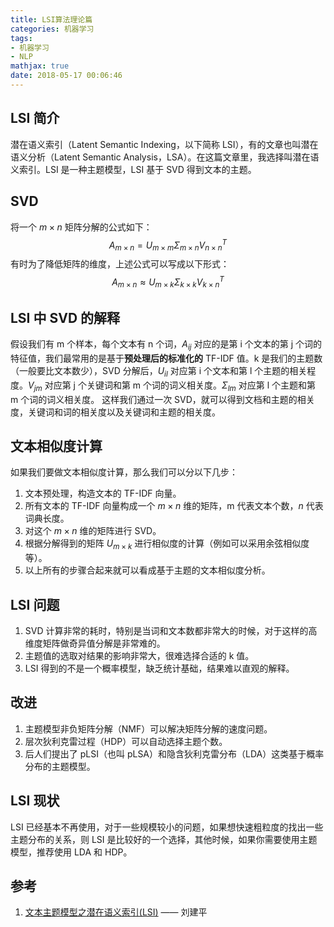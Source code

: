 ```yaml
---
title: LSI算法理论篇
categories: 机器学习
tags: 
- 机器学习
- NLP
mathjax: true
date: 2018-05-17 00:06:46
---
```


## LSI 简介
潜在语义索引（Latent Semantic Indexing，以下简称 LSI），有的文章也叫潜在语义分析（Latent Semantic  Analysis，LSA）。在这篇文章里，我选择叫潜在语义索引。LSI 是一种主题模型，LSI 基于 SVD 得到文本的主题。

## SVD
将一个 $m \times n$ 矩阵分解的公式如下：
$$
A_{m \times n} = U_{m \times m}\Sigma_{m \times n} V^T_{n \times n}
$$
有时为了降低矩阵的维度，上述公式可以写成以下形式：
$$
A_{m \times n} \approx U_{m \times k}\Sigma_{k \times k} V^T_{k \times n}
$$

## LSI 中 SVD 的解释
假设我们有 m 个样本，每个文本有 n 个词，$A_{ij}$ 对应的是第 i 个文本的第 j 个词的特征值，我们最常用的是基于**预处理后的标准化的** TF-IDF 值。k 是我们的主题数（一般要比文本数少），SVD 分解后，$U_{il}$ 对应第 i 个文本和第 l 个主题的相关程度。$V_{jm}$ 对应第 j 个关键词和第 m 个词的词义相关度。$\Sigma_{lm}$ 对应第 l 个主题和第 m 个词的词义相关度。
这样我们通过一次 SVD，就可以得到文档和主题的相关度，关键词和词的相关度以及关键词和主题的相关度。

## 文本相似度计算
如果我们要做文本相似度计算，那么我们可以分以下几步：
1. 文本预处理，构造文本的 TF-IDF 向量。
2. 所有文本的 TF-IDF 向量构成一个 $m \times n$ 维的矩阵，m 代表文本个数，$n$ 代表词典长度。
3. 对这个 $m \times n$ 维的矩阵进行 SVD。
4. 根据分解得到的矩阵 $U_{m \times k}$ 进行相似度的计算（例如可以采用余弦相似度等）。
5. 以上所有的步骤合起来就可以看成基于主题的文本相似度分析。

## LSI 问题
1. SVD 计算非常的耗时，特别是当词和文本数都非常大的时候，对于这样的高维度矩阵做奇异值分解是非常难的。
2. 主题值的选取对结果的影响非常大，很难选择合适的 k 值。
3. LSI 得到的不是一个概率模型，缺乏统计基础，结果难以直观的解释。

## 改进
1. 主题模型非负矩阵分解（NMF）可以解决矩阵分解的速度问题。
2. 层次狄利克雷过程（HDP）可以自动选择主题个数。
3. 后人们提出了 pLSI（也叫 pLSA）和隐含狄利克雷分布（LDA）这类基于概率分布的主题模型。

## LSI 现状
LSI 已经基本不再使用，对于一些规模较小的问题，如果想快速粗粒度的找出一些主题分布的关系，则 LSI 是比较好的一个选择，其他时候，如果你需要使用主题模型，推荐使用 LDA 和 HDP。

## 参考
1. [文本主题模型之潜在语义索引(LSI)](http://www.cnblogs.com/pinard/p/6805861.html) —— 刘建平

